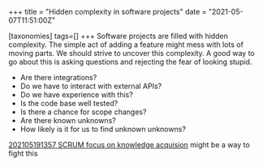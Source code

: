 +++
title = "Hidden complexity in software projects"
date = "2021-05-07T11:51:00Z"

[taxonomies]
tags=[]
+++
Software projects are filled with hidden complexity. The simple act of adding a feature might mess with lots of moving parts. We should strive to uncover this complexity. A good way to go about this is asking questions and rejecting the fear of looking stupid.

- Are there integrations? 
- Do we have to interact with external APIs?
- Do we have experience with this?
- Is the code base well tested?
- Is there a chance for scope changes?
- Are there known unknowns?
- How likely is it for us to find unknown unknowns?

 [202105191357 SCRUM focus on knowledge acquision](/blips/202105191357-scrum-focus-on-knowledge-acquision) might be a way to fight this
